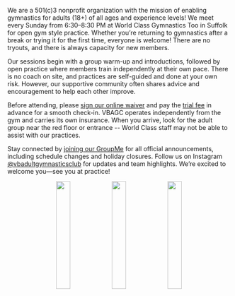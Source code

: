 

We are a 501(c)3 nonprofit organization with the mission of enabling gymnastics for adults (18+) of all ages and experience levels! We meet every Sunday from 6:30–8:30 PM at World Class Gymnastics Too in Suffolk for open gym style practice. Whether you’re returning to gymnastics after a break or trying it for the first time, everyone is welcome! There are no tryouts, and there is always capacity for new members.

Our sessions begin with a group warm-up and introductions, followed by open practice where members train independently at their own pace. There is no coach on site, and practices are self-guided and done at your own risk. However, our supportive community often shares advice and encouragement to help each other improve.

Before attending, please [sign our online waiver](https://docs.google.com/forms/d/e/1FAIpQLSdMvfkJ21OISbY_ON44MipwZDLfCoWonHfgpJlznMz_Gwzkeg/viewform) and pay the [trial fee](https://checkout.square.site/merchant/MLP80EWDW4CD5/checkout/AP6UEU6QKDSXTDMAJH37GEC2) in advance for a smooth check-in. VBAGC operates independently from the gym and carries its own insurance. When you arrive, look for the adult group near the red floor or entrance -- World Class staff may not be able to assist with our practices.

Stay connected by [joining our GroupMe](https://groupme.com/join_group/87617300/U5zsqMLk) for all official announcements, including schedule changes and holiday closures. Follow us on Instagram [@vbadultgymnasticsclub](https://www.instagram.com/vbadultgymnasticsclub/) for updates and team highlights. We’re excited to welcome you—see you at practice!

<center><img src="https://user-images.githubusercontent.com/108369432/225924539-667de481-c5aa-4c4e-a5a1-412f92b4a192.JPG" width="25%" /><img src="https://github.com/user-attachments/assets/3ad7d6dc-93f5-46f1-8945-7b40575d9d20" width="25%" /><img src="https://github.com/user-attachments/assets/7fe690ea-6927-4e44-a962-d8e95f3da6fd" width="25%" /></center>
